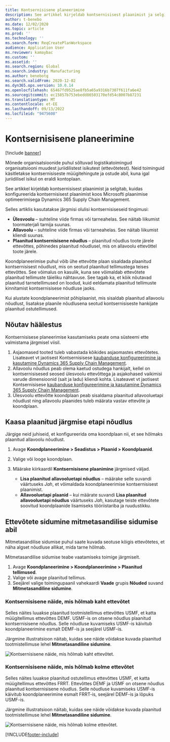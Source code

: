 ```yaml
---
title: Kontsernisisene planeerimine
description: See artikkel kirjeldab kontsernisisest plaanimist ja selgitab, kuidas konfigureerida kontsernisisest plaanimist koos Microsofti plaanimise optimeerimisega Dynamics 365 Supply Chain Management.
author: t-benebo
ms.date: 12/02/2020
ms.topic: article
ms.prod: ''
ms.technology: ''
ms.search.form: ReqCreatePlanWorkspace
audience: Application User
ms.reviewer: kamaybac
ms.custom: ''
ms.assetid: ''
ms.search.region: Global
ms.search.industry: Manufacturing
ms.author: benebotg
ms.search.validFrom: 2020-12-02
ms.dyn365.ops.version: 10.0.14
ms.openlocfilehash: 65467fd9525ae8fb5a65a9316b7307f611fa6e42
ms.sourcegitcommit: ec15857b753ebedd86503170efd54c8007b87231
ms.translationtype: MT
ms.contentlocale: et-EE
ms.lasthandoff: 09/13/2022
ms.locfileid: "9475608"
---
```

# <a name="intercompany-planning"></a>Kontsernisisene planeerimine

[!include [banner](../../includes/banner.md)]

Mõnede organisatsioonide puhul sõltuvad logistikatoimingud organisatsiooni muudest juriidilistest isikutest (ettevõtetest). Neid toiminguid käsitletakse kontsernisiseste müügitehingute ja ostude abil, kuna igal juriidilisel isikul on eraldi kontoplaan.

See artikkel kirjeldab kontsernisisest plaanimist ja selgitab, kuidas konfigureerida kontsernisisest plaanimist koos Microsofti plaanimise optimeerimisega Dynamics 365 Supply Chain Management.

Selles artiklis kasutatakse järgmisi olulisi kontsernisiseseid tingimusi:

- **Ülesvoolu** – suhteline viide firmas või tarneahelas. See näitab liikumist toormaterjali tarnija suunas.
- **Allavoolu** – suhteline viide firmas või tarneahelas. See näitab liikumist kliendi suunas.
- **Plaanitud kontsernisisene nõudlus** – plaanitud nõudlus toote järele ettevõttes, põhinedes plaanitud nõudlusel, mis on allavoolu ettevõttel toote järele.

Koondplaneerimise puhul võib ühe ettevõtte plaan sisaldada plaanitud kontsernisisest nõudlust, mis on seotud plaanitud tellimustega teises ettevõttes. See võimalus on kasulik, kuna see võimaldab ettevõtete plaanitud tellimuste täieliku nähtavuse. See tagab ka, et kõik nõutavad plaanitud tarnetellimused on loodud, kuid eeldamata plaanitud tellimuste kinnitamist kontsernisisese nõudluse jaoks.

Kui alustate koondplaneerimist põhiplaanist, mis sisaldab plaanitud allavoolu nõudlust, lisatakse plaanile nõudlusena seotud kontsernisiseste hankijate plaanitud ostutellimused.

## <a name="required-setup"></a>Nõutav häälestus

Kontsernisisese planeerimise kasutamiseks peate oma süsteemi ette valmistama järgmisel viisil.

1. Asjaomased tooted tuleb vabastada kõikides asjaomastes ettevõtetes. Lisateavet vt jaotisest Kontsernisisese [kaubanduse konfigureerimine ja kasutamine Dynamics 365 Supply Chain Management](/learn/modules/configure-use-intercompany-trade-dyn365-supply-chain-mgmt/).
1. Allavoolu nõudlus peab olema kaetud ostudega hankijalt, kellel on kontsernisisesed seosed ülesvoolu ettevõttega ja asjakohased vaikimisi varude dimensioonid (sait ja ladu) kliendi kohta. Lisateavet vt jaotisest Kontsernisisese [kaubanduse konfigureerimine ja kasutamine Dynamics 365 Supply Chain Management](/learn/modules/configure-use-intercompany-trade-dyn365-supply-chain-mgmt/).
1. Ülesvoolu ettevõtte koondplaan peab sisaldama plaanitud allavooluetapi nõudlust ning allavoolu plaanides tuleb määrata vastav ettevõte ja koondplaan.

## <a name="include-planned-downstream-demand"></a>Kaasa plaanitud järgmise etapi nõudlus

Järgige neid juhiseid, et konfigureerida oma koondplaan nii, et see hõlmaks plaanitud allavoolu nõudlust.

1. Avage **Koondplaneerimine \> Seadistus \> Plaanid \> Koondplaanid**.
1. Valige või looge koondplaan.
1. Määrake kiirkaardil **Kontsernisisene plaanimine** järgmised väljad.

    - **Lisa plaanitud allavooluetapi nõudlus** – määrake selle suvandi väärtuseks *Jah*, et võimaldada koondplaneerimise kontsernisisest plaanimist.
    - **Allavooluetapi plaanid** – kui määrate suvandi **Lisa plaanitud allavooluetapi nõudlus** väärtuseks *Jah*, kasutage teiste ettevõtete soovitud koondplaanide lisamiseks tööriistariba ja ruudustikku.

## <a name="peg-across-companies-by-using-multilevel-pegging"></a>Ettevõtete sidumine mitmetasandilise sidumise abil

Mitmetasandilise sidumise puhul saate kuvada seotuse kõigis ettevõtetes, et näha algset nõudluse allikat, mida tarne hõlmab.

Mitmetasandilise sidumise teabe vaatamiseks toimige järgmiselt.

1. Avage **Koondplaneerimine \> Koondplaneerimine \> Plaanitud tellimused**.
1. Valige või avage plaanitud tellimus.
1. Seejärel valige toimingupaanil vahekaardi **Vaade** grupis **Nõuded** suvand **Mitmetasandiline sidumine**.

### <a name="intercompany-example-that-involves-two-companies"></a>Kontsernisisene näide, mis hõlmab kaht ettevõtet

Selles näites luuakse plaanitud tootmistellimus ettevõttes USMF, et katta müügitellimus ettevõttes DEMF. USMF-is on otsene nõudlus plaanitud kontsernisisene nõudlus. Selle nõudluse kuvamiseks USMF-is käivitub koondplaneerimine esmalt DEMF-is ja seejärel USMF-is.

Järgmine illustratsioon näitab, kuidas see näide võidakse kuvada plaanitud tootmistellimuse lehel **Mitmetasandiline sidumine**.

![Kontsernisisene näide, mis hõlmab kaht ettevõtet.](media/IntercompanyPlanning1.png)

### <a name="intercompany-example-that-involves-three-companies"></a>Kontsernisisene näide, mis hõlmab kolme ettevõtet

Selles näites luuakse plaanitud ostutellimus ettevõttes USMF, et katta müügitellimus ettevõttes FRRT. Ettevõttes DEMF ja USMF on otsene nõudlus plaanitud kontsernisisene nõudlus. Selle nõudluse kuvamiseks USMF-is käivitub koondplaneerimine esmalt FRRT-is, seejärel DEMF-is ja lõpuks USMF-is.

Järgmine illustratsioon näitab, kuidas see näide võidakse kuvada plaanitud tootmistellimuse lehel **Mitmetasandiline sidumine**.

![Kontsernisisene näide, mis hõlmab kolme ettevõtet.](media/IntercompanyPlanning2.png)

[!INCLUDE[footer-include](../../../includes/footer-banner.md)]
